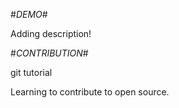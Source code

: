 #_DEMO_#

Adding description!

#_CONTRIBUTION_#

git tutorial

Learning to contribute to open source.
